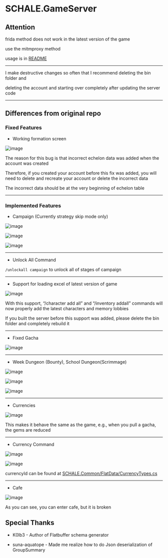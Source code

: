 # SCHALE.GameServer

## Attention

frida method does not work in the latest version of the game

use the mitmproxy method

usage is in [README](https://github.com/Endergreen12/SCHALE.GameServer/blob/master/Scripts/redirect_server_mitmproxy/README.md)

---

I make destructive changes so often that I recommend deleting the bin folder and

deleting the account and starting over completely after updating the server code

---

## Differences from original repo

### Fixed Features

- Working formation screen

![image](https://github.com/user-attachments/assets/33c98ed2-8124-4e28-9842-00fe3eb69872)

The reason for this bug is that incorrect echelon data was added when the account was created

Therefore, if you created your account before this fix was added, you will need to delete and recreate your account or delete the incorrect data

The incorrect data should be at the very beginning of echelon table

---

### Implemented Features

- Campaign (Currently strategy skip mode only)

![image](https://github.com/user-attachments/assets/18feabe9-3013-4bfc-9ddf-d14bb6b6cbbe)

![image](https://github.com/user-attachments/assets/4f446aea-30a9-4ddf-aa51-daf930a5cb28)

![image](https://github.com/user-attachments/assets/6e91eafa-00dc-41c9-a418-ad2d32cdc386)

---

- Unlock All Command

`/unlockall campaign` to unlock all of stages of campaign

---

- Support for loading excel of latest version of game

![image](https://github.com/user-attachments/assets/2487164d-b56b-433b-a500-c6bd670c4f59)

With this support, “/character add all” and “/inventory addall” commands will now properly add the latest characters and memory lobbies

If you built the server before this support was added, please delete the bin folder and completely rebuild it

---

- Fixed Gacha

![image](https://github.com/user-attachments/assets/30f12db7-5405-4a11-9576-6a71ddb9c54f)

---

- Week Dungeon (Bounty), School Dungeon(Scrimmage)

![image](https://github.com/user-attachments/assets/0c773325-00b2-48fb-b24d-b617f40352cd)

![image](https://github.com/user-attachments/assets/abd58db4-276e-4a2b-8096-c96bd8753890)

![image](https://github.com/user-attachments/assets/661aa5a0-1ae7-4d7b-bf81-9a30fd026f93)

---

- Currencies

![image](https://github.com/user-attachments/assets/e6340e55-2296-455f-a606-8e5062f67781)

This makes it behave the same as the game, e.g., when you pull a gacha, the gems are reduced

---

- Currency Command

![image](https://github.com/user-attachments/assets/b9f9d43a-7d0e-40d9-a6a4-8c836b19403a)

![image](https://github.com/user-attachments/assets/6e62d283-6edd-424b-920d-3767549e9ba0)

currencyId can be found at [SCHALE.Common/FlatData/CurrencyTypes.cs](https://github.com/Endergreen12/SCHALE.GameServer/blob/master/SCHALE.Common/FlatData/CurrencyTypes.cs)

---

- Cafe

![image](https://github.com/user-attachments/assets/4f8cf801-79a8-4712-b009-098aa55d9dd9)

As you can see, you can enter cafe, but it is broken

## Special Thanks

- K0lb3 - Author of Flatbuffer schema generator

- suna-aquatope - Made me realize how to do Json deserialization of GroupSummary
